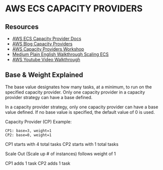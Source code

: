 # AWS ECS CAPACITY PROVIDERS

## Resources

- [AWS ECS Capacity Provider Docs](https://docs.aws.amazon.com/AmazonECS/latest/developerguide/cluster-capacity-providers.html)
- [AWS Blog Capacity Providers](https://aws.amazon.com/blogs/containers/deep-dive-on-amazon-ecs-cluster-auto-scaling/)
- [AWS Capacity Providers Workshop](https://ec2spotworkshops.com/ecs-spot-capacity-providers/module-2/add_fargate_cp.html)
- [Medium Plain English Walkthrough Scaling ECS](https://aws.plainenglish.io/auto-scaling-aws-ecs-service-with-our-own-cluster-capacity-provider-84f4b64a69ff)
- [AWS Youtube Video Walkthrough](https://www.youtube.com/watch?v=Vb_4wAEcfpQ)

## Base & Weight Explained

The base value designates how many tasks, at a minimum, to run on the specified capacity provider.
Only one capacity provider in a capacity provider strategy can have a base defined.

In a capacity provider strategy, only one capacity provider can have a base value defined. If no base value is specified, the default value of 0 is used.

Capacity Provider (CP)
Example:

```
CP1: base=3, weight=1
CP2: base=0, weight=1
```

CP1 starts with 4 total tasks
CP2 starts with 1 total tasks

Scale Out (Scale up # of instances) follows weight of 1

CP1 adds 1 task
CP2 adds 1 task
